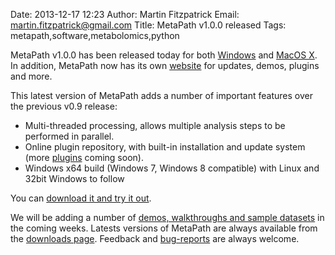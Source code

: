 Date: 2013-12-17 12:23
Author: Martin Fitzpatrick
Email: martin.fitzpatrick@gmail.com
Title: MetaPath v1.0.0 released
Tags: metapath,software,metabolomics,python

MetaPath v1.0.0 has been released today for both  [Windows][windows-download] and [MacOS X][mac-download]. In addition, MetaPath now has its own [website][getmetapath] for updates, demos, plugins and more. 

<!-- PELICAN_END_SUMMARY -->

This latest version of MetaPath adds a number of important features over the previous v0.9 release:

* Multi-threaded processing, allows multiple analysis steps to be performed in parallel. 
* Online plugin repository, with built-in installation and update system (more [plugins][metapath-plugins] coming soon).
* Windows x64 build (Windows 7, Windows 8 compatible) with Linux and 32bit Windows to follow

You can [download it and try it out][all-downloads].

We will be adding a number of [demos, walkthroughs and sample datasets][metapath-demos] in the coming weeks. Latests versions of MetaPath are always available from the [downloads page][all-downloads]. Feedback and [bug-reports](https://github.com/mfitzp/metapath/issues) are always welcome.


[getmetapath]: http://getmetapath.org/
[all-downloads]: http://getmetapath.org/download
[mac-download]: http://download.getmetapath.org/MetaPath-1.0.0.dmg
[windows-download]: http://download.getmetapath.org/MetaPath-1.0.0-amd64.msi
[metapath-demos]: http://getmetapath.org/demos
[metapath-plugins]: http://getmetapath.org/plugins
